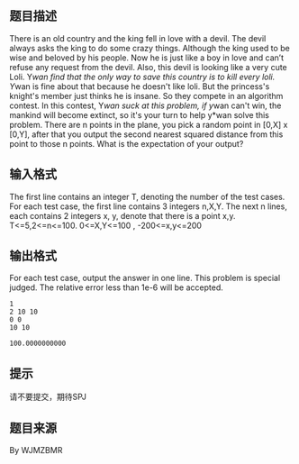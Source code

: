 


## 题目描述
There is an old country and the king fell in love with a devil. The devil always asks the king to do some crazy things. Although the king used to be wise and beloved by his people. Now he is just like a boy in love and can’t refuse any request from the devil. Also, this devil is looking like a very cute Loli.
Y*wan find that the only way to save this country is to kill every loli. Y*wan is fine about that because he doesn't like loli. But the princess's knight's member just thinks he is insane. So they compete in an algorithm contest.
In this contest, Y*wan suck at this problem, if y*wan can't win, the mankind will become extinct, so it's your turn to help y*wan solve this problem.
There are n points in the plane, you pick a random point in [0,X] x [0,Y], after that you output the second nearest squared distance from this point to those n points. What is the expectation of your output?
## 输入格式
The first line contains an integer T, denoting the number of the test cases.
For each test case, the first line contains 3 integers n,X,Y.
The next n lines, each contains 2 integers x, y, denote that there is a point x,y.
T<=5,2<=n<=100.
0<=X,Y<=100 , -200<=x,y<=200
## 输出格式
For each test case, output the answer in one line.
This problem is special judged. The relative error less than 1e-6 will be accepted.

```input1
1
2 10 10
0 0
10 10

```

```output1
100.0000000000
```

## 提示
请不要提交，期待SPJ
## 题目来源
By WJMZBMR


